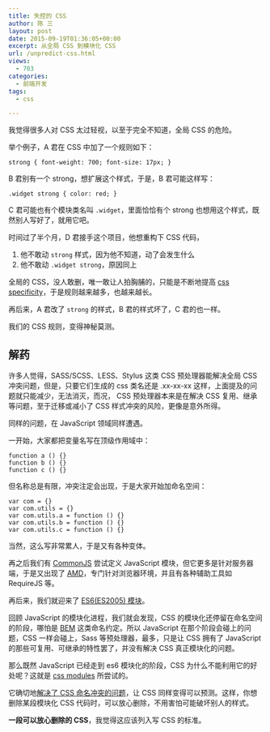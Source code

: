 ```yaml
---
title: 失控的 CSS
author: 陈 三
layout: post
date: 2015-09-19T01:36:05+00:00
excerpt: 从全局 CSS 到模块化 CSS
url: /unpredict-css.html
views:
  - 703
categories:
  - 前端开发
tags:
  - css

---
```

我觉得很多人对 CSS 太过轻视，以至于完全不知道，全局 CSS 的危险。

举个例子，A 君在 CSS 中加了一个规则如下：

    strong { font-weight: 700; font-size: 17px; }
    

B 君别有一个 strong，想扩展这个样式，于是，B 君可能这样写：

    .widget strong { color: red; }
    

C 君可能也有个模块类名叫 `.widget`，里面恰恰有个 strong 也想用这个样式，既然别人写好了，就用它吧。

时间过了半个月，D 君接手这个项目，他想重构下 CSS 代码，

  1. 他不敢动 `strong` 样式，因为他不知道，动了会发生什么
  2. 他不敢动 `.widget strong`，原因同上

全局的 CSS，没人敢删，唯一敢让人拍胸脯的，只能是不断地提高 [css specificity][1]，于是规则越来越多，也越来越长。

再后来，A 君改了 `strong` 的样式，B 君的样式坏了，C 君的也一样。

我们的 CSS 规则，变得神秘莫测。

## 解药

许多人觉得，SASS/SCSS、LESS、Stylus 这类 CSS 预处理器能解决全局 CSS 冲突问题，但是，只要它们生成的 css 类名还是 .xx-xx-xx 这样，上面提及的问题就只能减少，无法消灭，而况， CSS 预处理器本来是在解决 CSS 复用、继承等问题，至于迁移或减小了 CSS 样式冲突的风险，更像是意外所得。

同样的问题，在 JavaScript 领域同样遭遇。

一开始，大家都把变量名写在顶级作用域中：

    function a () {}
    function b () {}
    function c () {}
    

但名称总是有限，冲突注定会出现，于是大家开始加命名空间：

    var com = {}
    var com.utils = {}
    var com.utils.a = function () {}
    var com.utils.b = function () {}
    var com.utils.c = function () {}
    

当然，这么写非常累人，于是又有各种变体。

再之后我们有 [CommonJS][2] 尝试定义 JavaScript 模块，但它更多是针对服务器端，于是又出现了 [AMD][3]，专门针对浏览器环境，并且有各种辅助工具如 RequireJS 等。

再后来，我们就迎来了 [ES6(ES2005) 模块][4]。

回顾 JavaScript 的模块化进程，我们就会发现，CSS 的模块化还停留在命名空间的阶段，哪怕是 [BEM][5] 这类命名约定。所以 JavaScript 在那个阶段会碰上的问题，CSS 一样会碰上，Sass 等预处理器，最多，只是让 CSS 拥有了 JavaScript 的那些可复用、可继承的特性罢了，并没有解决 CSS 真正模块化的问题。

那么既然 JavaScript 已经走到 es6 模块化的阶段，CSS 为什么不能利用它的好处呢？这就是 [css modules][6] 所尝试的。

它确切地[解决了 CSS 命名冲突的问题][7]，让 CSS 同样变得可以预测。这样，你想删除某段模块化 CSS 代码时，可以放心删除，不用害怕可能破坏别人的样式。

**一段可以放心删除的 CSS**，我觉得这应该列入写 CSS 的标准。

 [1]: https://developer.mozilla.org/en-US/docs/Web/CSS/Specificity
 [2]: http://wiki.commonjs.org/wiki/CommonJS
 [3]: http://requirejs.org/docs/whyamd.html
 [4]: https://developer.mozilla.org/en-US/docs/Web/JavaScript/Reference/Statements/import
 [5]: https://en.bem.info/method/naming-convention/
 [6]: https://github.com/css-modules/css-modules
 [7]: http://glenmaddern.com/articles/css-modules